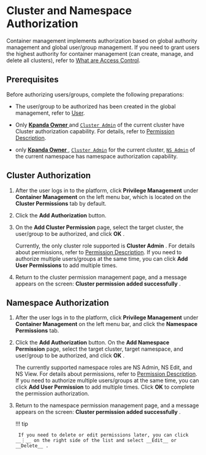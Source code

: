 # Cluster and Namespace Authorization

Container management implements authorization based on global authority management and global user/group management. If you need to grant users the highest authority for container management (can create, manage, and delete all clusters), refer to [What are Access Control](../../../ghippo/user-guide/access-control/iam.md).

## Prerequisites

Before authorizing users/groups, complete the following preparations:

- The user/group to be authorized has been created in the global management, refer to [User](../../../ghippo/user-guide/access-control/user.md).

- Only [ __Kpanda Owner__ ](../../../ghippo/user-guide/access-control/global.md) and [`Cluster Admin`](permission-brief.md) of the current cluster have Cluster authorization capability. For details, refer to [Permission Description](permission-brief.md).

- only [ __Kpanda Owner__ ](../../../ghippo/user-guide/access-control/global.md), [`Cluster Admin`](permission-brief.md) for the current cluster, [`NS Admin`](permission-brief.md) of the current namespace has namespace authorization capability.

## Cluster Authorization

1. After the user logs in to the platform, click __Privilege Management__ under __Container Management__ on the left menu bar, which is located on the __Cluster Permissions__ tab by default.

    

2. Click the __Add Authorization__ button.

    

3. On the __Add Cluster Permission__ page, select the target cluster, the user/group to be authorized, and click __OK__ .

    Currently, the only cluster role supported is __Cluster Admin__ . For details about permissions, refer to [Permission Description](permission-brief.md). If you need to authorize multiple users/groups at the same time, you can click __Add User Permissions__ to add multiple times.

    

4. Return to the cluster permission management page, and a message appears on the screen: __Cluster permission added successfully__ .

    

## Namespace Authorization

1. After the user logs in to the platform, click __Privilege Management__ under __Container Management__ on the left menu bar, and click the __Namespace Permissions__ tab.

    

2. Click the __Add Authorization__ button. On the __Add Namespace Permission__ page, select the target cluster, target namespace, and user/group to be authorized, and click __OK__ .

    The currently supported namespace roles are NS Admin, NS Edit, and NS View. For details about permissions, refer to [Permission Description](permission-brief.md). If you need to authorize multiple users/groups at the same time, you can click __Add User Permission__ to add multiple times. Click __OK__ to complete the permission authorization.

    

3. Return to the namespace permission management page, and a message appears on the screen: __Cluster permission added successfully__ .

    

    !!! tip

        If you need to delete or edit permissions later, you can click __⋮__ on the right side of the list and select __Edit__ or __Delete__ .

        